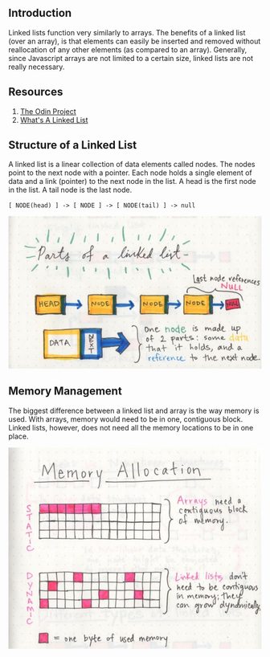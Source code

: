 ## Introduction

Linked lists function very similarly to arrays. The benefits of a linked list (over an array), is that elements can easily be inserted and removed without reallocation of any other elements (as compared to an array). Generally, since Javascript arrays are not limited to a certain size, linked lists are not really necessary.

## Resources

1. [The Odin Project](https://www.theodinproject.com/lessons/javascript-linked-lists)
2. [What's A Linked List](https://dev.to/vaidehijoshi/whats-a-linked-list-anyway)

## Structure of a Linked List

A linked list is a linear collection of data elements called nodes. The nodes point to the next node with a pointer. Each node holds a single element of data and a link (pointer) to the next node in the list. A head is the first node in the list. A tail node is the last node.

    [ NODE(head) ] -> [ NODE ] -> [ NODE(tail) ] -> null

<img src="images/parts_of_linked_list.jpeg">

## Memory Management

The biggest difference between a linked list and array is the way memory is used. With arrays, memory would need to be in one, contiguous block. Linked lists, however, does not need all the memory locations to be in one place. 

<img src="images/memory_management.jpeg">
